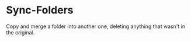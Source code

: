 # Sync-Folders
 Copy and merge a folder into another one, deleting anything that wasn't in the original.
